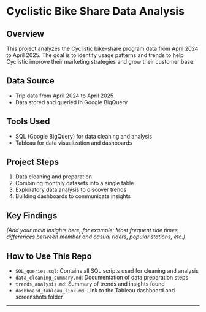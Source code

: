 # Cyclistic Bike Share Data Analysis

## Overview
This project analyzes the Cyclistic bike-share program data from April 2024 to April 2025. The goal is to identify usage patterns and trends to help Cyclistic improve their marketing strategies and grow their customer base.

## Data Source
- Trip data from April 2024 to April 2025
- Data stored and queried in Google BigQuery

## Tools Used
- SQL (Google BigQuery) for data cleaning and analysis
- Tableau for data visualization and dashboards

## Project Steps
1. Data cleaning and preparation
2. Combining monthly datasets into a single table
3. Exploratory data analysis to discover trends
4. Building dashboards to communicate insights

## Key Findings
*(Add your main insights here, for example: Most frequent ride times, differences between member and casual riders, popular stations, etc.)*

## How to Use This Repo
- `SQL_queries.sql`: Contains all SQL scripts used for cleaning and analysis
- `data_cleaning_summary.md`: Documentation of data preparation steps
- `trends_analysis.md`: Summary of trends and insights found
- `dashboard_tableau_link.md`: Link to the Tableau dashboard and screenshots folder

---

